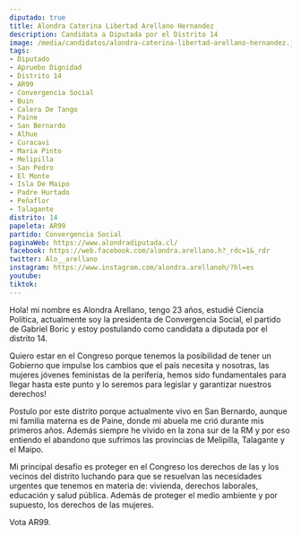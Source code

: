 ```yaml
---
diputado: true
title: Alondra Caterina Libertad Arellano Hernandez
description: Candidata a Diputada por el Distrito 14
image: /media/candidatos/alondra-caterina-libertad-arellano-hernandez.jpg
tags:
- Diputado
- Apruebo Dignidad
- Distrito 14
- AR99
- Convergencia Social
- Buin
- Calera De Tango
- Paine
- San Bernardo
- Alhue
- Curacavi
- Maria Pinto
- Melipilla
- San Pedro
- El Monte
- Isla De Maipo
- Padre Hurtado
- Peñaflor
- Talagante
distrito: 14
papeleta: AR99
partido: Convergencia Social
paginaWeb: https://www.alondradiputada.cl/
facebook: https://web.facebook.com/alondra.arellano.h?_rdc=1&_rdr
twitter: Alo__arellano
instagram: https://www.instagram.com/alondra.arellanoh/?hl=es
youtube:
tiktok:
---
```

Hola! mi nombre es Alondra Arellano, tengo 23 años, estudié Ciencia Política, actualmente soy la presidenta de Convergencia Social, el partido de Gabriel Boric y estoy postulando como candidata a diputada por el distrito 14.

Quiero estar en el Congreso porque tenemos la posibilidad de tener un Gobierno que impulse los cambios que el país necesita y nosotras, las mujeres jóvenes feministas de la periferia, hemos sido fundamentales para llegar hasta este punto y lo seremos para legislar y garantizar nuestros derechos!

Postulo por este distrito porque actualmente vivo en San Bernardo, aunque mi familia materna es de Paine, donde mi abuela me crió durante mis primeros años. Además siempre he vivido en la zona sur de la RM y por eso entiendo el abandono que sufrimos las provincias de Melipilla, Talagante y el Maipo.

Mi principal desafío es proteger en el Congreso los derechos de las y los vecinos del distrito luchando para que se resuelvan las necesidades urgentes que tenemos en materia de: vivienda, derechos laborales, educación y salud pública. Además de proteger el medio ambiente y por supuesto, los derechos de las mujeres.


Vota AR99.
